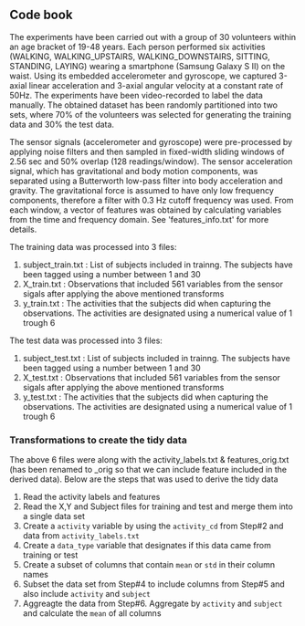 ## Code book

The experiments have been carried out with a group of 30 volunteers within an age bracket of 19-48 years. Each person performed six activities (WALKING, WALKING_UPSTAIRS, WALKING_DOWNSTAIRS, SITTING, STANDING, LAYING) wearing a smartphone (Samsung Galaxy S II) on the waist. Using its embedded accelerometer and gyroscope, we captured 3-axial linear acceleration and 3-axial angular velocity at a constant rate of 50Hz. The experiments have been video-recorded to label the data manually. The obtained dataset has been randomly partitioned into two sets, where 70% of the volunteers was selected for generating the training data and 30% the test data. 

The sensor signals (accelerometer and gyroscope) were pre-processed by applying noise filters and then sampled in fixed-width sliding windows of 2.56 sec and 50% overlap (128 readings/window). The sensor acceleration signal, which has gravitational and body motion components, was separated using a Butterworth low-pass filter into body acceleration and gravity. The gravitational force is assumed to have only low frequency components, therefore a filter with 0.3 Hz cutoff frequency was used. From each window, a vector of features was obtained by calculating variables from the time and frequency domain. See 'features_info.txt' for more details. 

The training data was processed into 3 files:

1. subject_train.txt : List of subjects included in trainng. The subjects have been tagged using a number between 1 and 30
2. X_train.txt : Observations that included 561 variables from the sensor sigals after applying the above mentioned transforms
3. y_train.txt : The activities that the subjects did when capturing the observations. The activities are designated using a numerical value of 1 trough 6

The test data was processed into 3 files:

1. subject_test.txt : List of subjects included in trainng. The subjects have been tagged using a number between 1 and 30
2. X_test.txt : Observations that included 561 variables from the sensor sigals after applying the above mentioned transforms
3. y_test.txt : The activities that the subjects did when capturing the observations. The activities are designated using a numerical value of 1 trough 6

### Transformations to create the tidy data

The above 6 files were along with the activity_labels.txt & features_orig.txt (has been renamed to _orig so that we can include feature included in the derived data). Below are the steps that was used to derive the tidy data

1. Read the activity labels and features
2. Read the X,Y and Subject files for training and test and merge them into a single data set
3. Create a `activity` variable by using the `activity_cd` from Step#2 and data from `activity_labels.txt` 
4. Create a `data_type` variable that designates if this data came from training or test
5. Create a subset of columns that contain `mean` or `std` in their column names
6. Subset the data set from Step#4 to include columns from Step#5 and also include `activity` and `subject`
7. Aggreagte the data from Step#6. Aggregate by `activity` and `subject` and calculate the `mean` of all columns
